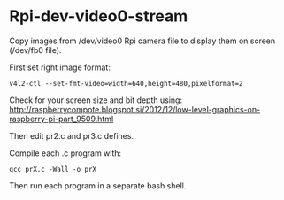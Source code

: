 # Rpi-dev-video0-stream
Copy images from /dev/video0 Rpi camera file to display them on screen (/dev/fb0 file).


First set right image format:
```console
v4l2-ctl --set-fmt-video=width=640,height=480,pixelformat=2
```

Check for your screen size and bit depth using:
http://raspberrycompote.blogspot.si/2012/12/low-level-graphics-on-raspberry-pi-part_9509.html

Then edit pr2.c and pr3.c defines.

Compile each .c program with:
```console
gcc prX.c -Wall -o prX
```

Then run each program in a separate bash shell.
